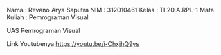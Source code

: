 Nama : Revano Arya Saputra
NIM : 312010461
Kelas : TI.20.A.RPL-1
Mata Kuliah : Pemrograman Visual


UAS Pemrograman Visual

Link Youtubenya
https://youtu.be/i-ChxjhQ9ys
